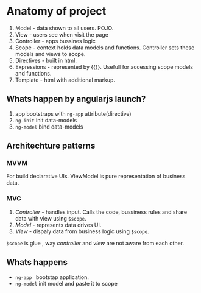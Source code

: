 # Anatomy of project

1. Model - data shown to all users. POJO.
2. View - users see when visit the page
3. Controller - apps bussines logic
4. Scope - context holds data models and functions. Controller sets these models and views to scope.
5. Directives - built in html.
6. Expressions - represented by {{}}. Usefull for accessing scope models and functions.
7. Template - html with additional markup.
## Whats happen by angularjs launch?

1. app bootstraps with ```ng-app``` attribute(directive)
2. ```ng-init``` init data-models
3. ```ng-model``` bind data-models


## Architechture patterns
### MVVM 
For build declarative UIs. ViewModel is pure representation of business data. 

### MVC
1. *Controller* - handles input. Calls the code, bussiness rules and share data with view using ```$scope```. 
2. *Model* - represents data drives UI.
3. *View* - dispaly data from business logic using ```$scope```.

```$scope``` is glue , way *controller* and *view* are not aware from each other.

## Whats happens
* ```ng-app ``` bootstap application.
* ```ng-model``` init model and paste it to scope
